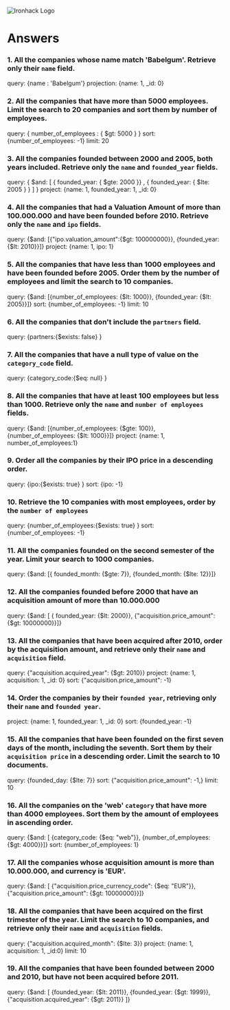 ![Ironhack Logo](https://i.imgur.com/1QgrNNw.png)

# Answers

### 1. All the companies whose name match 'Babelgum'. Retrieve only their `name` field.

query: {name : 'Babelgum'}
projection: {name: 1, \_id: 0}

### 2. All the companies that have more than 5000 employees. Limit the search to 20 companies and sort them by **number of employees**.

query: { number_of_employees : { $gt: 5000 } }
sort: {number_of_employees: -1}
limit: 20

### 3. All the companies founded between 2000 and 2005, both years included. Retrieve only the `name` and `founded_year` fields.

query: { $and: [ { founded_year: { $gte: 2000 }} , { founded_year: { $lte: 2005 } } ] }
project: {name: 1, founded_year: 1, \_id: 0}

### 4. All the companies that had a Valuation Amount of more than 100.000.000 and have been founded before 2010. Retrieve only the `name` and `ipo` fields.

query: {$and: [{"ipo.valuation_amount":{$gt: 100000000}}, {founded_year: {$lt: 2010}}]}
project: {name: 1, ipo: 1}

### 5. All the companies that have less than 1000 employees and have been founded before 2005. Order them by the number of employees and limit the search to 10 companies.

query: {$and: [{number_of_employees: {$lt: 1000}}, {founded_year: {$lt: 2005}}]}
sort: {number_of_employees: -1}
limit: 10

### 6. All the companies that don't include the `partners` field.

query: {partners:{$exists: false} }

### 7. All the companies that have a null type of value on the `category_code` field.

query: {category_code:{$eq: null} }

### 8. All the companies that have at least 100 employees but less than 1000. Retrieve only the `name` and `number of employees` fields.

query: {$and: [{number_of_employees: {$gte: 100}}, {number_of_employees: {$lt: 1000}}]}
project: {name: 1, number_of_employees:1}

### 9. Order all the companies by their IPO price in a descending order.

query: {ipo:{$exists: true} }
sort: {ipo: -1}

### 10. Retrieve the 10 companies with most employees, order by the `number of employees`

query: {number_of_employees:{$exists: true} }
sort: {number_of_employees: -1}

### 11. All the companies founded on the second semester of the year. Limit your search to 1000 companies.

query: {$and: [{ founded_month: {$gte: 7}}, {founded_month: {$lte: 12}}]}

### 12. All the companies founded before 2000 that have an acquisition amount of more than 10.000.000

query: {$and: [ { founded_year: {$lt: 2000}}, {"acquisition.price_amount": {$gt: 10000000}}]}

### 13. All the companies that have been acquired after 2010, order by the acquisition amount, and retrieve only their `name` and `acquisition` field.

query: {"acquisition.acquired_year": {$gt: 2010}}
project: {name: 1, acquisition: 1, \_id: 0}
sort: {"acquisition.price_amount": -1}

### 14. Order the companies by their `founded year`, retrieving only their `name` and `founded year`.

project: {name: 1, founded_year: 1, \_id: 0}
sort: {founded_year: -1}

### 15. All the companies that have been founded on the first seven days of the month, including the seventh. Sort them by their `acquisition price` in a descending order. Limit the search to 10 documents.

query: {founded_day: {$lte: 7}}
sort: {"acquisition.price_amount": -1,}
limit: 10

### 16. All the companies on the 'web' `category` that have more than 4000 employees. Sort them by the amount of employees in ascending order.

query: {$and: [ {category_code: {$eq: "web"}}, {number_of_employees: {$gt: 4000}}]}
sort: {number_of_employees: 1}

### 17. All the companies whose acquisition amount is more than 10.000.000, and currency is 'EUR'.

query: {$and: [ {"acquisition.price_currency_code": {$eq: "EUR"}}, {"acquisition.price_amount": {$gt: 10000000}}]}

### 18. All the companies that have been acquired on the first trimester of the year. Limit the search to 10 companies, and retrieve only their `name` and `acquisition` fields.

query: {"acquisition.acquired_month": {$lte: 3}}
project: {name: 1, acquisition: 1, \_id:0}
limit: 10

### 19. All the companies that have been founded between 2000 and 2010, but have not been acquired before 2011.

query: {$and: [ {founded_year: {$lt: 2011}}, {founded_year: {$gt: 1999}}, {"acquisition.acquired_year": {$gt: 2011}} ]}
